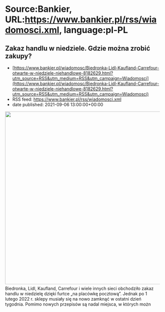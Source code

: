 # Source:Bankier, URL:https://www.bankier.pl/rss/wiadomosci.xml, language:pl-PL

## Zakaz handlu w niedziele. Gdzie można zrobić zakupy?
 - [https://www.bankier.pl/wiadomosc/Biedronka-Lidl-Kaufland-Carrefour-otwarte-w-niedziele-niehandlowe-8182629.html?utm_source=RSS&utm_medium=RSS&utm_campaign=Wiadomosci](https://www.bankier.pl/wiadomosc/Biedronka-Lidl-Kaufland-Carrefour-otwarte-w-niedziele-niehandlowe-8182629.html?utm_source=RSS&utm_medium=RSS&utm_campaign=Wiadomosci)
 - RSS feed: https://www.bankier.pl/rss/wiadomosci.xml
 - date published: 2021-09-06 13:00:00+00:00

<p><img align="left" alt="" class="webfeedsFeaturedVisual" height="560" src="http://galeria.bankier.pl/p/a/9/de787084c14dd3-945-567-0-444-2010-1206.jpg" style="display: block; margin-bottom: 5px; clear: both;" width="945" />Biedronka, Lidl, Kaufland, Carrefour i wiele innych sieci obchodziło zakaz handlu w niedzielę dzięki furtce „na placówkę pocztową”. Jednak po 1 lutego 2022 r. sklepy musiały się na nowo zamknąć w ostatni dzień tygodnia. Pomimo nowych przepisów są nadal miejsca, w których możn

